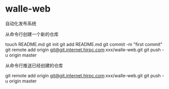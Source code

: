 # walle-web
自动化发布系统


从命令行创建一个新的仓库

touch README.md
git init
git add README.md
git commit -m "first commit"
git remote add origin git@git.internet.hirpc.com:xxx/walle-web.git
git push -u origin master

从命令行推送已经创建的仓库

git remote add origin git@git.internet.hirpc.com:xxx/walle-web.git
git push -u origin master

